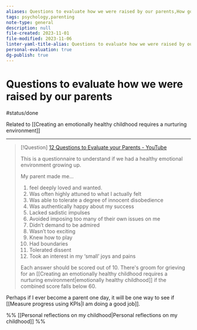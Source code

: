 ```yaml
---
aliases: Questions to evaluate how we were raised by our parents,How good were my parents?,test to evaluate our parents,evaluating our parents,evaluating upbringing,a good parent,a bad parent
tags: psychology,parenting
note-type: general
description: null
file-created: 2023-11-01
file-modified: 2023-11-06
linter-yaml-title-alias: Questions to evaluate how we were raised by our parents
personal-evaluation: true
dg-publish: true
---
```


# Questions to evaluate how we were raised by our parents

#status/done 

Related to [[Creating an emotionally healthy childhood requires a nurturing environment]]

---

> [!Question] [12 Questions to Evaluate your Parents - YouTube](https://www.youtube.com/watch?v=nhd5Aqjkq1w)
>
> This is a questionnaire to understand if we had a healthy emotional environment growing up.
>
> My parent made me…
> 1. feel deeply loved and wanted.
> 2. Was often highly attuned to what I actually felt
> 3. Was able to tolerate a degree of innocent disobedience
> 4. Was authentically happy about my success
> 5. Lacked sadistic impulses
> 6. Avoided imposing too many of their own issues on me
> 7. Didn’t demand to be admired
> 8. Wasn’t too exciting
> 9. Knew how to play
> 10. Had boundaries
> 11. Tolerated dissent
> 12. Took an interest in my ‘small’ joys and pains
>
> Each answer should be scored out of 10. There's groom for grieving for an [[Creating an emotionally healthy childhood requires a nurturing environment|emotionally healthy childhood]] if the combined score falls below 60.

Perhaps if I ever become a parent one day, it will be one way to see if [[Measure progress using KPIs|I am doing a good job]].

%% [[Personal reflections on my childhood|Personal reflections on my childhood]] %%